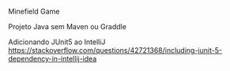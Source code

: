 Minefield Game

Projeto Java sem Maven ou Graddle

Adicionando JUnit5 ao IntelliJ
https://stackoverflow.com/questions/42721368/including-junit-5-dependency-in-intellij-idea